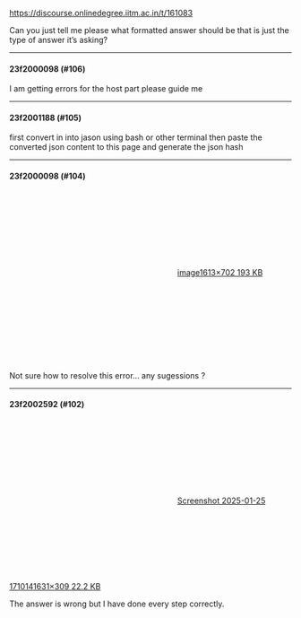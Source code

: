 https://discourse.onlinedegree.iitm.ac.in/t/161083

Can you just tell me please what formatted answer should be that is just the type of answer it’s asking?</p><hr>

<h4>23f2000098 (#106)</h4>
<p>I am getting errors for the host part please guide me</p><hr>

<h4>23f2001188 (#105)</h4>
<p>first convert in into jason using bash or other terminal then paste the converted json content to this page and generate the json hash</p><hr>

<h4>23f2000098 (#104)</h4>
<p><div class="lightbox-wrapper"><a class="lightbox" data-download-href="/uploads/short-url/uzAr1xmYnhakdqPofGx8RBQ7KaA.jpeg?dl=1" href="https://europe1.discourse-cdn.com/flex013/uploads/iitm/original/3X/d/6/d64710c6f1d82d385c603313620a99ddcc9dfef0.jpeg" rel="noopener nofollow ugc" title="image"><div class="meta"><svg aria-hidden="true" class="fa d-icon d-icon-far-image svg-icon"><use href="#far-image"></use></svg><span class="filename">image</span><span class="informations">1613×702 193 KB</span><svg aria-hidden="true" class="fa d-icon d-icon-discourse-expand svg-icon"><use href="#discourse-expand"></use></svg></div></a></div><br/>
Not sure how to resolve this error… any sugessions ?</p><hr>

<h4>23f2002592 (#102)</h4>
<p><div class="lightbox-wrapper"><a class="lightbox" data-download-href="/uploads/short-url/3bYjIYyKwczQax9b66ESQ28uTEp.png?dl=1" href="https://europe1.discourse-cdn.com/flex013/uploads/iitm/original/3X/1/6/1660ff1343e3f3b9fb21bb962f6be949238c62f5.png" rel="noopener nofollow ugc" title="Screenshot 2025-01-25 171014"><div class="meta"><svg aria-hidden="true" class="fa d-icon d-icon-far-image svg-icon"><use href="#far-image"></use></svg><span class="filename">Screenshot 2025-01-25 171014</span><span class="informations">1631×309 22.2 KB</span><svg aria-hidden="true" class="fa d-icon d-icon-discourse-expand svg-icon"><use href="#discourse-expand"></use></svg></div></a></div></p>
<p>The answer is wrong but I have done every step correctly.